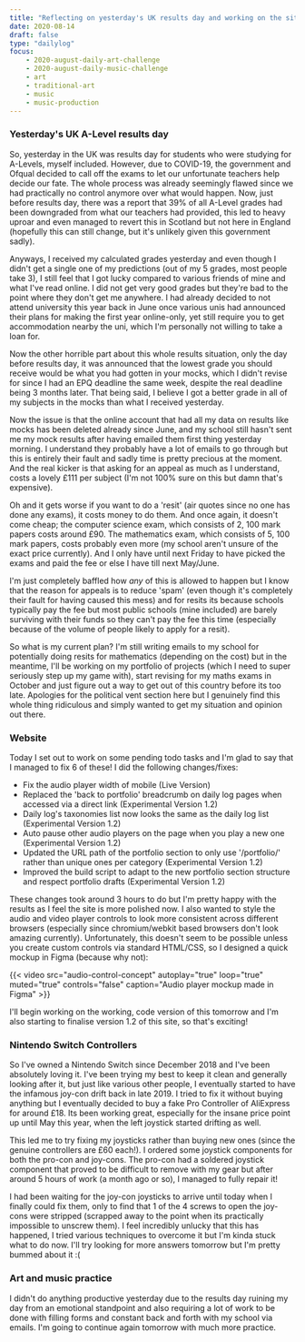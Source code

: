 ```yaml
---
title: "Reflecting on yesterday's UK results day and working on the site"
date: 2020-08-14
draft: false
type: "dailylog"
focus:
    - 2020-august-daily-art-challenge
    - 2020-august-daily-music-challenge
    - art
    - traditional-art
    - music
    - music-production
---
```


### Yesterday's UK A-Level results day

So, yesterday in the UK was results day for students who were studying for A-Levels, myself included. However, due to COVID-19, the government and Ofqual decided to call off the exams to let our unfortunate teachers help decide our fate. The whole process was already seemingly flawed since we had practically no control anymore over what would happen. Now, just before results day, there was a report that 39% of all A-Level grades had been downgraded from what our teachers had provided, this led to heavy uproar and even managed to revert this in Scotland but not here in England (hopefully this can still change, but it's unlikely given this government sadly).

Anyways, I received my calculated grades yesterday and even though I didn't get a single one of my predictions (out of my 5 grades, most people take 3), I still feel that I got lucky compared to various friends of mine and what I've read online. I did not get very good grades but they're bad to the point where they don't get me anywhere. I had already decided to not attend university this year back in June once various unis had announced their plans for making the first year online-only, yet still require you to get accommodation nearby the uni, which I'm personally not willing to take a loan for.

Now the other horrible part about this whole results situation, only the day before results day, it was announced that the lowest grade you should receive would be what you had gotten in your mocks, which I didn't revise for since I had an EPQ deadline the same week, despite the real deadline being 3 months later. That being said, I believe I got a better grade in all of my subjects in the mocks than what I received yesterday. 

Now the issue is that the online account that had all my data on results like mocks has been deleted already since June, and my school still hasn't sent me my mock results after having emailed them first thing yesterday morning. I understand they probably have a lot of emails to go through but this is entirely their fault and sadly time is pretty precious at the moment. And the real kicker is that asking for an appeal as much as I understand, costs a lovely £111 per subject (I'm not 100% sure on this but damn that's expensive).

Oh and it gets worse if you want to do a 'resit' (air quotes since no one has done any exams), it costs money to do them. And once again, it doesn't come cheap; the computer science exam, which consists of 2, 100 mark papers costs around £90. The mathematics exam, which consists of 5, 100 mark papers, costs probably even more (my school aren't unsure of the exact price currently). And I only have until next Friday to have picked the exams and paid the fee or else I have till next May/June. 

I'm just completely baffled how *any* of this is allowed to happen but I know that the reason for appeals is to reduce 'spam' (even though it's completely their fault for having caused this mess) and for resits its because schools typically pay the fee but most public schools (mine included) are barely surviving with their funds so they can't pay the fee this time (especially because of the volume of people likely to apply for a resit). 

So what is my current plan? I'm still writing emails to my school for potentially doing resits for mathematics (depending on the cost) but in the meantime, I'll be working on my portfolio of projects (which I need to super seriously step up my game with), start revising for my maths exams in October and just figure out a way to get out of this country before its too late. Apologies for the political vent section here but I genuinely find this whole thing ridiculous and simply wanted to get my situation and opinion out there.

### Website

Today I set out to work on some pending todo tasks and I'm glad to say that I managed to fix 6 of these! I did the following changes/fixes:

 - Fix the audio player width of mobile (Live Version)
 - Replaced the 'back to portfolio' breadcrumb on daily log pages when accessed via a direct link (Experimental Version 1.2)
 - Daily log's taxonomies list now looks the same as the daily log list (Experimental Version 1.2)
 - Auto pause other audio players on the page when you play a new one (Experimental Version 1.2)
 - Updated the URL path of the portfolio section to only use '/portfolio/' rather than unique ones per category (Experimental Version 1.2)
 - Improved the build script to adapt to the new portfolio section structure and respect portfolio drafts (Experimental Version 1.2)

These changes took around 3 hours to do but I'm pretty happy with the results as I feel the site is more polished now. I also wanted to style the audio and video player controls to look more consistent across different browsers (especially since chromium/webkit based browsers don't look amazing currently). Unfortunately, this doesn't seem to be possible unless you create custom controls via standard HTML/CSS, so I designed a quick mockup in Figma (because why not):

{{< video src="audio-control-concept" autoplay="true" loop="true" muted="true" controls="false" caption="Audio player mockup made in Figma" >}}

I'll begin working on the working, code version of this tomorrow and I'm also starting to finalise version 1.2 of this site, so that's exciting!

### Nintendo Switch Controllers

So I've owned a Nintendo Switch since December 2018 and I've been absolutely loving it. I've been trying my best to keep it clean and generally looking after it, but just like various other people, I eventually started to have the infamous joy-con drift back in late 2019. I tried to fix it without buying anything but I eventually decided to buy a fake Pro Controller of AliExpress for around £18. Its been working great, especially for the insane price point up until May this year, when the left joystick started drifting as well.

This led me to try fixing my joysticks rather than buying new ones (since the genuine controllers are £60 each!). I ordered some joystick components for both the pro-con and joy-cons. The pro-con had a soldered joystick component that proved to be difficult to remove with my gear but after around 5 hours of work (a month ago or so), I managed to fully repair it! 

I had been waiting for the joy-con joysticks to arrive until today when I finally could fix them, only to find that 1 of the 4 screws to open the joy-cons were stripped (scrapped away to the point when its practically impossible to unscrew them). I feel incredibly unlucky that this has happened, I tried various techniques to overcome it but I'm kinda stuck what to do now. I'll try looking for more answers tomorrow but I'm pretty bummed about it :(

### Art and music practice

I didn't do anything productive yesterday due to the results day ruining my day from an emotional standpoint and also requiring a lot of work to be done with filling forms and constant back and forth with my school via emails. I'm going to continue again tomorrow with much more practice.